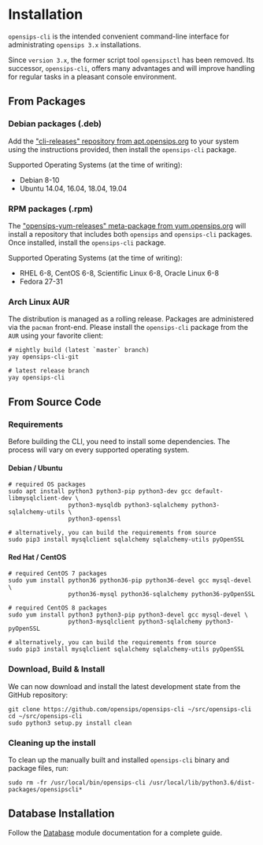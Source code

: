 # Installation

`opensips-cli` is the intended convenient command-line interface for
administrating `opensips 3.x` installations.

Since `version 3.x`, the former script tool `opensipsctl` has been removed.
Its successor, `opensips-cli`, offers many advantages and will improve handling
for regular tasks in a pleasant console environment.

## From Packages

### Debian packages (.deb)

Add the ["cli-releases" repository from apt.opensips.org](https://apt.opensips.org/packages.php?v=cli)
to your system using the instructions provided, then install the
`opensips-cli` package.

Supported Operating Systems (at the time of writing):

* Debian 8-10
* Ubuntu 14.04, 16.04, 18.04, 19.04

### RPM packages (.rpm)

The ["opensips-yum-releases" meta-package from yum.opensips.org](https://yum.opensips.org/)
will install a repository that includes both `opensips` and `opensips-cli`
packages.  Once installed, install the `opensips-cli` package.

Supported Operating Systems (at the time of writing):

* RHEL 6-8, CentOS 6-8, Scientific Linux 6-8, Oracle Linux 6-8
* Fedora 27-31

### Arch Linux AUR

The distribution is managed as a rolling release.  Packages are administered
via the `pacman` front-end.  Please install the `opensips-cli` package from the
`AUR` using your favorite client:

```
# nightly build (latest `master` branch)
yay opensips-cli-git

# latest release branch
yay opensips-cli
```

## From Source Code

### Requirements

Before building the CLI, you need to install some dependencies.  The process
will vary on every supported operating system.

#### Debian / Ubuntu

```
# required OS packages
sudo apt install python3 python3-pip python3-dev gcc default-libmysqlclient-dev \
                 python3-mysqldb python3-sqlalchemy python3-sqlalchemy-utils \
                 python3-openssl

# alternatively, you can build the requirements from source
sudo pip3 install mysqlclient sqlalchemy sqlalchemy-utils pyOpenSSL
```

#### Red Hat / CentOS

```
# required CentOS 7 packages
sudo yum install python36 python36-pip python36-devel gcc mysql-devel \
                 python36-mysql python36-sqlalchemy python36-pyOpenSSL

# required CentOS 8 packages
sudo yum install python3 python3-pip python3-devel gcc mysql-devel \
                 python3-mysqlclient python3-sqlalchemy python3-pyOpenSSL

# alternatively, you can build the requirements from source
sudo pip3 install mysqlclient sqlalchemy sqlalchemy-utils pyOpenSSL
```

### Download, Build & Install

We can now download and install the latest development state from the GitHub
repository:

```
git clone https://github.com/opensips/opensips-cli ~/src/opensips-cli
cd ~/src/opensips-cli
sudo python3 setup.py install clean
```

### Cleaning up the install

To clean up the manually built and installed `opensips-cli` binary and package
files, run:

```
sudo rm -fr /usr/local/bin/opensips-cli /usr/local/lib/python3.6/dist-packages/opensipscli*
```

## Database Installation

Follow the [Database](modules/database.md#Examples) module documentation for a
complete guide.
